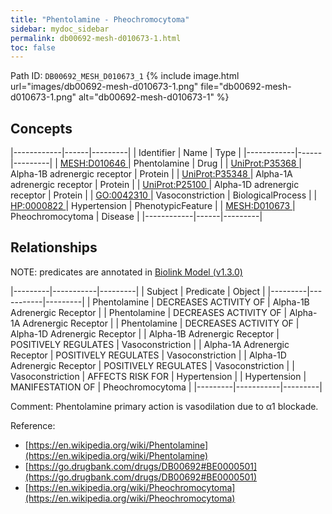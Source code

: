 ```yaml
---
title: "Phentolamine - Pheochromocytoma"
sidebar: mydoc_sidebar
permalink: db00692-mesh-d010673-1.html
toc: false 
---
```



Path ID: `DB00692_MESH_D010673_1`
{% include image.html url="images/db00692-mesh-d010673-1.png" file="db00692-mesh-d010673-1.png" alt="db00692-mesh-d010673-1" %}

## Concepts

|------------|------|---------|
| Identifier | Name | Type    |
|------------|------|---------|
| <a href="https://identifiers.org/MESH:D010646">MESH:D010646 </a> | Phentolamine | Drug |
| <a href="https://identifiers.org/UniProt:P35368">UniProt:P35368 </a> | Alpha-1B adrenergic receptor | Protein |
| <a href="https://identifiers.org/UniProt:P35348">UniProt:P35348 </a> | Alpha-1A adrenergic receptor | Protein |
| <a href="https://identifiers.org/UniProt:P25100">UniProt:P25100 </a> | Alpha-1D adrenergic receptor | Protein |
| <a href="https://identifiers.org/GO:0042310">GO:0042310 </a> | Vasoconstriction | BiologicalProcess |
| <a href="https://identifiers.org/HP:0000822">HP:0000822 </a> | Hypertension | PhenotypicFeature |
| <a href="https://identifiers.org/MESH:D010673">MESH:D010673 </a> | Pheochromocytoma | Disease |
|------------|------|---------|

## Relationships


NOTE: predicates are annotated in <a href="https://github.com/biolink/biolink-model/releases/tag/v1.3.0">Biolink Model (v1.3.0)</a>

|---------|-----------|---------|
| Subject | Predicate | Object  |
|---------|-----------|---------|
| Phentolamine | DECREASES ACTIVITY OF | Alpha-1B Adrenergic Receptor |
| Phentolamine | DECREASES ACTIVITY OF | Alpha-1A Adrenergic Receptor |
| Phentolamine | DECREASES ACTIVITY OF | Alpha-1D Adrenergic Receptor |
| Alpha-1B Adrenergic Receptor | POSITIVELY REGULATES | Vasoconstriction |
| Alpha-1A Adrenergic Receptor | POSITIVELY REGULATES | Vasoconstriction |
| Alpha-1D Adrenergic Receptor | POSITIVELY REGULATES | Vasoconstriction |
| Vasoconstriction | AFFECTS RISK FOR | Hypertension |
| Hypertension | MANIFESTATION OF | Pheochromocytoma |
|---------|-----------|---------|

Comment: Phentolamine primary action is vasodilation due to α1 blockade.

Reference: 
  - [https://en.wikipedia.org/wiki/Phentolamine](https://en.wikipedia.org/wiki/Phentolamine)
  - [https://go.drugbank.com/drugs/DB00692#BE0000501](https://go.drugbank.com/drugs/DB00692#BE0000501)
  - [https://en.wikipedia.org/wiki/Pheochromocytoma](https://en.wikipedia.org/wiki/Pheochromocytoma)
